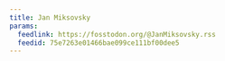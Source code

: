 ```yaml
---
title: Jan Miksovsky
params:
  feedlink: https://fosstodon.org/@JanMiksovsky.rss
  feedid: 75e7263e01466bae099ce111bf00dee5
---
```

